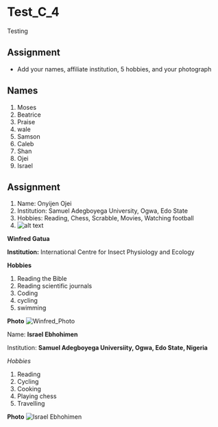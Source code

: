 # Test_C_4
Testing

## Assignment

*  Add your names, affiliate institution, 5  hobbies, and your photograph

## Names

1. Moses
2. Beatrice
3. Praise
4. wale
5. Samson
7. Caleb
8. Shan
9. Ojei
10. Israel

## Assignment 
1. Name: Onyijen Ojei
2. Institution: Samuel Adegboyega University, Ogwa, Edo State 
3. Hobbies: Reading, Chess, Scrabble, Movies, Watching football
4. ![alt text](http://url/to/images/IMG-20210505-WA0002.jpg)


**Winfred Gatua**

**Institution:** International Centre for Insect Physiology and Ecology

**Hobbies**
1. Reading the Bible
2. Reading scientific journals
3. Coding
4. cycling
5. swimming


**Photo**
![Winfred_Photo](https://pbs.twimg.com/media/EvdtF5ZWQAIHwJI.jpg)


Name: **Israel Ebhohimen**

Institution: **Samuel Adegboyega Universiity, Ogwa, Edo State, Nigeria**

*Hobbies*
1. Reading
2. Cycling
3. Cooking
4. Playing chess
5. Travelling

**Photo**
![Israel Ebhohimen](https://media-exp3.licdn.com/dms/image/C4D03AQGD-5hChD4BCA/profile-displayphoto-shrink_200_200/0/1571109184191?e=1629331200&v=beta&t=lpO3pJTp3qo7EcPz0lLjawLf0GXmR1L2cz76Y2t0XrQ)

